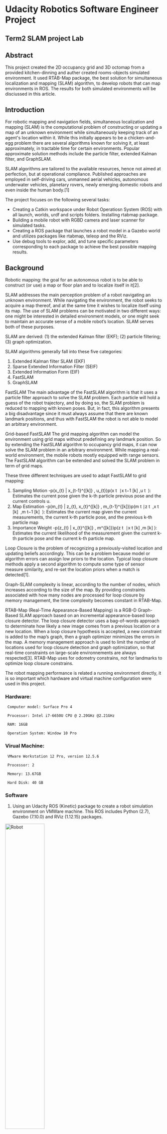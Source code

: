 # Udacity Robotics Software Engineer Project
## Term2 SLAM project Lab

## Abstract
This project created the 2D occupancy grid and 3D octomap from a provided kitchen-dinning and auther created rooms-objects simulated environment. It used RTAB-Map package, the best solution for simultaneous localization and mapping (SLAM) algorithm, to develop robots that can map environments in ROS. The results for both   simulated environments will be disciussed in this article.


## Introduction
For robotic mapping and navigation fields, simultaneous localization and mapping (SLAM) is the computational problem of constructing or updating a map of an unknown environment while simultaneously keeping track of an agent's location within it. While this initially appears to be a chicken-and-egg problem there are several algorithms known for solving it, at least approximately, in tractable time for certain environments. Popular approximate solution methods include the particle filter, extended Kalman filter, and GraphSLAM.

SLAM algorithms are tailored to the available resources, hence not aimed at perfection, but at operational compliance. Published approaches are employed in self-driving cars, unmanned aerial vehicles, autonomous underwater vehicles, planetary rovers, newly emerging domestic robots and even inside the human body.[1]

The project focuses on the following several tasks:

* Creating a Catkin workspace under Robot Operatiosn System (ROS) with all launch, worlds, urdf and scripts folders. Installing rtabmap package.
* Building a mobile robot with RGBD camera and laser scanner for simulated tasks.
* Creating a ROS package that launches a robot model in a Gazebo world and utilizes packages like rtabmap, teleop and the RViz.
* Use debug tools to explor, add, and tune specific parameters corresponding to each package to achieve the best possible mapping results.

## Background
Robotic mapping: the goal for an autonomous robot is to be able to construct (or use) a map or floor plan and to localize itself in it[2].

SLAM addresses the main perception problem of a robot navigating an unknown environment. While navigating the environment, the robot seeks to acquire a map thereof, and at the same time it wishes to localize itself using its map. The use of SLAM problems can be motivated in two different ways: one might be interested in detailed environment models, or one might seek to maintain an accurate sense of a mobile robot’s location. SLAM serves both of these purposes.

SLAM are derived: (1) the extended Kalman filter (EKF); (2) particle filtering; (3) graph optimization. 

SLAM algorithms generally fall into these five categories: 
1. Extended Kalman filter SLAM (EKF) 
2. Sparse Extended Information Filter (SEIF)
3. Extended Information Form (EIF)
4. FastSLAM 
5. GraphSLAM 

FastSLAM 
The main advantage of the FastSLAM algorithm is that it uses a particle filter approach to solve the SLAM problem. Each particle will hold a guess of the robot trajectory, and by doing so, the SLAM problem is reduced to mapping with known poses. But, in fact, this algorithm presents a big disadvantage since it must always assume that there are known landmark positions, and thus with FastSLAM the robot is not able to model an arbitrary environment. 

Grid-based FastSLAM
The grid mapping algorithm can model the environment using grid maps without predefining any landmark position. So by extending the FastSLAM algorithm to occupancy grid maps, it can now solve the SLAM problem in an arbitrary environment. While mapping a real-world environment, the mobile robots mostly equipped  with range sensors. The FastSLAM algorithm can be extended and solved the SLAM problem in term of grid maps.

These three different techniques are used to adapt FastSLAM to grid mapping:
1. Sampling Motion 
-p(x_{t} | x_{t-1}^{[k]} , u_{t})p(x 
t
​	 ∣x 
t−1
[k]
​	 ,u 
t
​	 ): 
Estimates the current pose given the k-th particle previous pose and the current controls u.
2. Map Estimation
-p(m_{t} | z_{t}, x_{t}^{[k]} , m_{t-1}^{[k]})p(m 
t
​	 ∣z 
t
​	 ,x 
t
[k]
​	 ,m 
t−1
[k]
​	 ): 
Estimates the current map given the current measurements, the current k-th particle pose, and the previous k-th particle map
3. Importance Weight
-p(z_{t} | x_{t}^{[k]} , m^{[k]})p(z 
t
​	 ∣x 
t
[k]
​	 ,m 
[k]
 ): 
 Estimates the current likelihood of the measurement given the current k-th particle pose and the current k-th particle map.


Loop Closure is the problem of recognizing a previously-visited location and updating beliefs accordingly. This can be a problem because model or algorithm errors can assign low priors to the location. Typical loop closure methods apply a second algorithm to compute some type of sensor measure similarity, and re-set the location priors when a match is detected[1].

Graph-SLAM complexity is linear, according to the number of nodes, which increases according to the size of the map.
By providing constraints associated with how many nodes are processed for loop closure by memory management, the time complexity becomes constant in RTAB-Map.

RTAB-Map (Real-Time Appearance-Based Mapping) is a RGB-D Graph-Based SLAM approach based on an incremental appearance-based loop closure detector. The loop closure detector uses a bag-of-words approach to determinate how likely a new image comes from a previous location or a new location. When a loop closure hypothesis is accepted, a new constraint is added to the map’s graph, then a graph optimizer minimizes the errors in the map. A memory management approach is used to limit the number of locations used for loop closure detection and graph optimization, so that real-time constraints on large-scale environnements are always respected[3]. 
RTAB-Map uses for odometry constrains, not for landmarks to optimize loop closure constrains. 

The robot mapping performance is related a running environment directly, it is so important which hardware and virtual machine configuration were used in this project.

### Hardware:
     Computer model: Surface Pro 4

     Processor: Intel i7-6650U CPU @ 2.20GHz @2.21GHz

     RAM: 16GB

     Operation System: Window 10 Pro

### Virual Machine:

     VMware Workstation 12 Pro, version 12.5.6

     Processor: 2

     Memory: 13.67GB

     Hard Disk: 40 GB

### Software

1. Using an Udacity ROS (Kinetic) package to create a robot simulation environment on VMWare machine. 
This ROS includes Python (2.7), Gazebo (7.10.0) and RViz (1.12.15) packages.

<img src="images/robot-w1.PNG" width="50%" height="50%" title="Robot"> 

2. Using URDF (Unified Robot Description Format) to create the robot model which includes pose, inertial, collision and visual data.  
Two sensors - a RGB-D camera and a laser rangefinder (Hokuyo)[1] was added in this URDF model.

<img src="images/view_frame_w1.PNG" width="50%" height="50%" title="tf tree"> 
<img src="images/slam_proj_w1.png " width="50%" height="50%" title="Topic Connection">

3. The Kitchen-Dining map model is used in first part of the project, 

<img src="images/kitchen_dining_3dw.PNG" width="50%" height="50%" title="Kitchen Dining ">

and the created map model is called rooms-objects model.

<img src="images/slam_new_3d-w1.PNG" width="50%" height="50%" title="Rooms Objects">

4. RTAB-Map (Real-Time Appearance-Based Mapping) approach based on a global loop closure detector with real-time constraints. It is used to generate a 3D point clouds of the environment and/or to create a 2D occupancy grid map for navigation.

5. A Python code - teleop.py  was used to send a moving direction messages to the robot.




## Model Configuration

### Follwing folders and files used in this project:

#### 1. Worlds folder
It stores these world files: 
    I. kitchen_dining.world: it is Gazebo in code model package.
    II. new_robot.world: Reused from Localization project
    III. rooms_items.world (Room & Objects): Use Gazebo Building Editor created a new room model. 

#### 2. Luanch folder
It stores these launch files: 

  I. world.launch, world2.launch: 
    
        <launch>
          <include file="$(find slam_project)/launch/robot_description.launch"/>
            <arg name="world" default="empty"/> 
            <arg name="paused" default="false"/>
            <arg name="use_sim_time" default="true"/>
            <arg name="gui" default="true"/>
            <arg name="headless" default="false"/>
            <arg name="debug" default="false"/>

          <include file="$(find gazebo_ros)/launch/empty_world.launch">
            <!--arg name="world_name" value="$(find slam_project)/worlds/new_building.world"/-->
            <arg name="paused" value="$(arg paused)"/>
            <arg name="use_sim_time" value="$(arg use_sim_time)"/>
            <arg name="gui" value="$(arg gui)"/>
            <arg name="headless" value="$(arg headless)"/>
            <arg name="debug" value="$(arg debug)"/>
          </include>

          <node name="urdf_spawner" pkg="gazebo_ros" type="spawn_model" respawn="false" output="screen" args="-urdf -param robot_description -model slam_project"/>
        </launch>


  II. mapping.launch 
    
        <launch>
          <arg name="database_path"     default="rtabmap.db"/>
          <arg name="rgb_topic"   default="/camera/rgb/image_raw"/>
          <arg name="depth_topic" default="/camera/depth/image_raw"/>
          <arg name="camera_info_topic" default="/camera/rgb/camera_info"/>  
          
          <group ns="rtabmap">
            <node name="rtabmap" pkg="rtabmap_ros" type="rtabmap" output="screen" args="--delete_db_on_start">
              <!-- Basic RTAB-Map Parameters -->
              <param name="database_path"       type="string" value="$(arg database_path)"/>
              <param name="frame_id"            type="string" value="base_footprint"/>
              <param name="odom_frame_id"       type="string" value="odom"/>
              <param name="subscribe_depth"     type="bool"   value="true"/>
              <param name="subscribe_scan"      type="bool"   value="true"/>
              <!-- RTAB-Map Inputs -->
              <remap from="scan"    to="/scan"/>
              <remap from="rgb/image"       to="$(arg rgb_topic)"/>
              <remap from="depth/image"     to="$(arg depth_topic)"/>
              <remap from="rgb/camera_info" to="$(arg camera_info_topic)"/>
              <param name="queue_size" type="int" value="20"/>
              <!-- RTAB-Map Output -->
              <remap from="grid_map" to="/map"/>
              <!-- Rate (Hz) at which new nodes are added to map -->
              <param name="Rtabmap/DetectionRate" type="string" value="1"/> 
              <!-- 2D SLAM -->
              <param name="Reg/Force3DoF" type="string" value="true"/>      
              <!-- Loop Closure Detection -->
              <param name="Kp/DetectorStrategy" type="string" value="0"/> 
              <!-- Maximum visual words per image (bag-of-words) -->
              <param name="Kp/MaxFeatures" type="string" value="400"/>  
              <!-- Used to extract more or less SURF features -->
              <param name="SURF/HessianThreshold" type="string" value="100"/>
              <!-- Loop Closure Constraint -->
              <!-- 0=Visual, 1=ICP (1 requires scan)-->
              <param name="Reg/Strategy" type="string" value="0"/> 
              <!-- Minimum visual inliers to accept loop closure -->
              <param name="Vis/MinInliers" type="string" value="15"/> 
              <!-- Set to false to avoid saving data when robot is not moving -->
              <param name="Mem/NotLinkedNodesKept" type="string" value="false"/>
            </node> 
            <!-- visualization with rtabmapviz -->
            <node pkg="rtabmap_ros" type="rtabmapviz" name="rtabmapviz" args="-d $(find rtabmap_ros)/launch/config/rgbd_gui.ini" output="screen">
              <param name="subscribe_depth"             type="bool" value="true"/>
              <param name="subscribe_scan"              type="bool" value="true"/>
              <param name="frame_id"                    type="string" value="base_footprint"/>
              <param name="odom_frame_id"       type="string" value="odom"/>
              <param name="queue_size" type="int" value="20"/>
              <remap from="rgb/image"       to="$(arg rgb_topic)"/>
              <remap from="depth/image"     to="$(arg depth_topic)"/>
              <remap from="rgb/camera_info" to="$(arg camera_info_topic)"/>
              <remap from="scan"            to="/scan"/>
            </node>
          </group>
       </launch>
 
 
  III. teleop.launch 
  
      <launch>
        <node pkg="slam_project" type="teleop.py" name="teleop"  output="screen">
  	       <remap from="teleop/cmd_vel" to="/cmd_vel"/>
        </node>
      </launch>
      
      
  IV. rviz.launch:
  
     <launch>
       <node name="rviz" pkg="rviz" type="rviz" args="-d $(find slam_project)/launch/config/robot_slam.rviz"/>
     </launch>


#### 3. urdf folder
It stores the robot xacro and gazebo files: new_robot.xacro and slam_project.gazebo.

#### 4. scripts folder
It stores these shell script files: 
  I. rtab_run: a shell script to launch kitchen-dinning world
  II. rtab_run1: a shell script to launch rooms-objects world

#### 5. meshes folder
It stores the laser and RBG-D camera dae files: hokuyo.dae and kinect.dae 

## Results
### Testing scenario:
Same robot navigated two different maps to generate 2D/3D maps.

| Kitchen Dining | Rooms Objects |
| :---: | :---: |
| <img src="images/kitchen_dining_3dw.PNG" width="60%" height="40%" title="Kitchen Dinning "> | <img src="images/slam_new_3d-w1.PNG" width="60%" height="40%" title="Rooms Objects"> |
| <img src="images/rviz-kitchen-dining-w1.png" width="90%" height="40%" title="Kitchen Dinning "> | <img src="images/rviz-room-object-w1.png" width="90%" height="40%" title="Rooms Objects"> |
| <img src="images/dbView-kitchen-1.png" width="100%" height="40%" title="Kitchen Dinning "> | <img src="images/dbView-rooms-1.png" width="100%" height="40%" title="Rooms Objects"> |

### Topic List

### Testing results
#### A robot navigated in two maps and generated  2D/3D maps in rtabmap_databaseView program.
#### List these data which collected from rtabmap_databaseView screen:
| | Kitchen Dining | Rooms Objects |
| :--- | :--- | :--- |
| Path length (m) | 131.205 | 243.398 |
| Time optimization (s) | 0.181 | 0.147 |
| Time grid (s) | 0.072 | 0.031 |
| Poses | 895 | 817 |
| Neighbor | 894 | 816 |
| Global Loop closure | 207 | 197 |
| Local loop closure by space | 151 | 54 |
| User loop closure | 0 | 101 |



## Discussion

* The final results are not sitisfied, the border in graph view is not very clear, Occupancy Grid view is not look as expected.
I couldn't find where is the problem and need help.

* Need to add after I get a satisfied results.




## Future Work

* Not finish



## Reference

[1] Wikipedia, "Simultaneous localization and mapping" https://en.wikipedia.org/wiki/Simultaneous_localization_and_mapping, 2018.

[2] Wikipedia, “Robotic mapping” https://en.wikipedia.org/wiki/Robotic_mapping, 2017.

[3] Introlab, "RTAB-Map" http://introlab.github.io/rtabmap/ 2017


